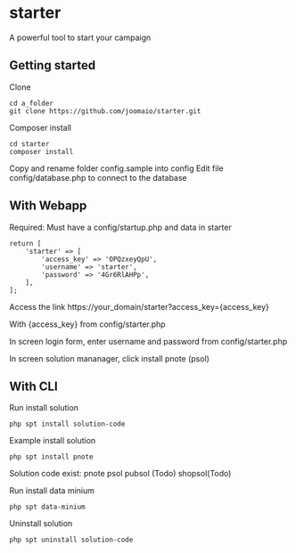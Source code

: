 # starter
A powerful tool to start your campaign

## Getting started

Clone
```
cd a_folder
git clone https://github.com/joomaio/starter.git
```

Composer install
```
cd starter
composer install
```

Copy and rename folder config.sample into config
Edit file config/database.php to connect to the database

## With Webapp
Required: 
Must have a config/startup.php and data in starter
```
return [ 
    'starter' => [
        'access_key' => 'OPQzxeyQpU',
        'username' => 'starter',
        'password' => '4Gr6RlAHPp',
    ],
];
```

Access the link https://your_domain/starter?access_key={access_key}

With {access_key} from config/starter.php

In screen login form, enter username and password from config/starter.php

In screen solution mananager, click install pnote (psol)

## With CLI
Run install solution
```
php spt install solution-code
```

Example install solution
```
php spt install pnote
```

Solution code exist:
pnote
psol
pubsol (Todo)
shopsol(Todo)

Run install data minium
```
php spt data-minium
```

Uninstall solution
```
php spt uninstall solution-code
```
